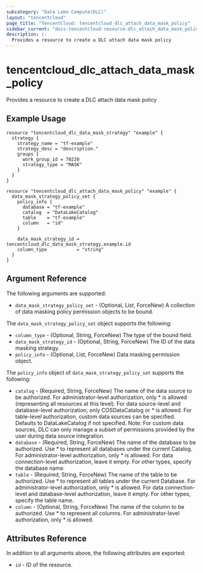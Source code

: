```yaml
---
subcategory: "Data Lake Compute(DLC)"
layout: "tencentcloud"
page_title: "TencentCloud: tencentcloud_dlc_attach_data_mask_policy"
sidebar_current: "docs-tencentcloud-resource-dlc_attach_data_mask_policy"
description: |-
  Provides a resource to create a DLC attach data mask policy
---
```


# tencentcloud_dlc_attach_data_mask_policy

Provides a resource to create a DLC attach data mask policy

## Example Usage

```hcl
resource "tencentcloud_dlc_data_mask_strategy" "example" {
  strategy {
    strategy_name = "tf-example"
    strategy_desc = "description."
    groups {
      work_group_id = 70220
      strategy_type = "MASK"
    }
  }
}

resource "tencentcloud_dlc_attach_data_mask_policy" "example" {
  data_mask_strategy_policy_set {
    policy_info {
      database = "tf-example"
      catalog  = "DataLakeCatalog"
      table    = "tf-example"
      column   = "id"
    }

    data_mask_strategy_id = tencentcloud_dlc_data_mask_strategy.example.id
    column_type           = "string"
  }
}
```

## Argument Reference

The following arguments are supported:

* `data_mask_strategy_policy_set` - (Optional, List, ForceNew) A collection of data masking policy permission objects to be bound.

The `data_mask_strategy_policy_set` object supports the following:

* `column_type` - (Optional, String, ForceNew) The type of the bound field.
* `data_mask_strategy_id` - (Optional, String, ForceNew) The ID of the data masking strategy.
* `policy_info` - (Optional, List, ForceNew) Data masking permission object.

The `policy_info` object of `data_mask_strategy_policy_set` supports the following:

* `catalog` - (Required, String, ForceNew) The name of the data source to be authorized. For administrator-level authorization, only * is allowed (representing all resources at this level). For data source-level and database-level authorization, only COSDataCatalog or * is allowed. For table-level authorization, custom data sources can be specified. Defaults to DataLakeCatalog if not specified. Note: For custom data sources, DLC can only manage a subset of permissions provided by the user during data source integration.
* `database` - (Required, String, ForceNew) The name of the database to be authorized. Use * to represent all databases under the current Catalog. For administrator-level authorization, only * is allowed. For data connection-level authorization, leave it empty. For other types, specify the database name.
* `table` - (Required, String, ForceNew) The name of the table to be authorized. Use * to represent all tables under the current Database. For administrator-level authorization, only * is allowed. For data connection-level and database-level authorization, leave it empty. For other types, specify the table name.
* `column` - (Optional, String, ForceNew) The name of the column to be authorized. Use * to represent all columns. For administrator-level authorization, only * is allowed.

## Attributes Reference

In addition to all arguments above, the following attributes are exported:

* `id` - ID of the resource.



